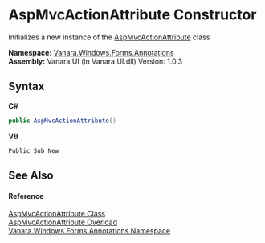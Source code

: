 # AspMvcActionAttribute Constructor 
 

Initializes a new instance of the <a href="bc367104-446f-cd57-ea58-d8d408711066">AspMvcActionAttribute</a> class

**Namespace:**&nbsp;<a href="600255aa-5477-7018-00f3-14fce5adebc9">Vanara.Windows.Forms.Annotations</a><br />**Assembly:**&nbsp;Vanara.UI (in Vanara.UI.dll) Version: 1.0.3

## Syntax

**C#**<br />
``` C#
public AspMvcActionAttribute()
```

**VB**<br />
``` VB
Public Sub New
```


## See Also


#### Reference
<a href="bc367104-446f-cd57-ea58-d8d408711066">AspMvcActionAttribute Class</a><br /><a href="eba3acf5-610e-8031-4c68-75b7246610a6">AspMvcActionAttribute Overload</a><br /><a href="600255aa-5477-7018-00f3-14fce5adebc9">Vanara.Windows.Forms.Annotations Namespace</a><br />